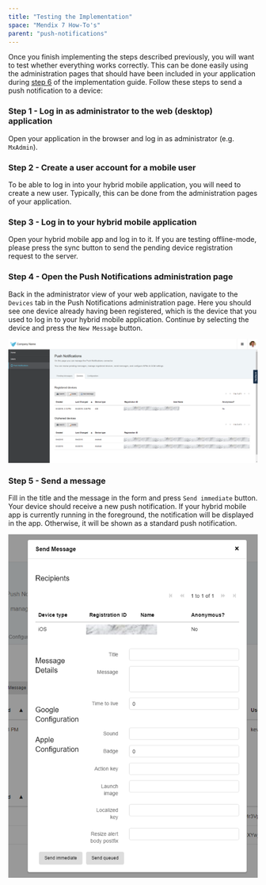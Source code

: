 ```yaml
---
title: "Testing the Implementation"
space: "Mendix 7 How-To's"
parent: "push-notifications"
---
```

Once you finish implementing the steps described previously, you will want to test whether everything works correctly. This can be done easily using the administration pages that should have been included in your application during [step 6](implementation-guide) of the implementation guide. Follow these steps to send a push notification to a device:

### Step 1 - Log in as administrator to the web (desktop) application

Open your application in the browser and log in as administrator (e.g. `MxAdmin`).

### Step 2 - Create a user account for a mobile user

To be able to log in into your hybrid mobile application, you will need to create a new user. Typically, this can be done from the administration pages of your application.

### Step 3 - Log in to your hybrid mobile application

Open your hybrid mobile app and log in to it.
If you are testing offline-mode, please press the sync button to send the pending device registration request to the server.

### Step 4 - Open the Push Notifications administration page

Back in the administrator view of your web application, navigate to the `Devices` tab in the Push Notifications administration page. Here you should see one device already having been registered, which is the device that you used to log in to your hybrid mobile application. Continue by selecting the device and press the `New Message` button.

![](attachments/19955741/21168174.png)

### Step 5 - Send a message

Fill in the title and the message in the form and press `Send immediate` button. Your device should receive a new push notification. If your hybrid mobile app is currently running in the foreground, the notification will be displayed in the app. Otherwise, it will be shown as a standard push notification.

![](attachments/19955741/21168175.png)
